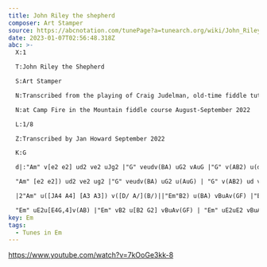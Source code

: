 ```yaml
---
title: John Riley the shepherd
composer: Art Stamper
source: https://abcnotation.com/tunePage?a=tunearch.org/wiki/John_Riley_the_Shepherd.no-ext/0001
date: 2023-01-07T02:56:48.318Z
abc: >-
  X:1

  T:John Riley the Shepherd

  S:Art Stamper

  N:Transcribed from the playing of Craig Judelman, old-time fiddle tutor

  N:at Camp Fire in the Mountain fiddle course August-September 2022

  L:1/8

  Z:Transcribed by Jan Howard September 2022

  K:G

  d|:"Am" v[e2 e2] ud2 ve2 uJg2 |"G" veudv(BA) uG2 vAuG |"G" v(AB2) u(d B)v(AG)uF |"Em" v(DE3)u[E2G,2], (Jve2 |

  "Am" [e2 e2]) ud2 ve2 ug2 |"G" veudv(BA) uG2 u(AuG) | "G" v(AB2) ud v(BAG2) |1 "Am" u([JA4 A4] [A3 A3]) [de]:|

  |2"Am" u([JA4 A4] [A3 A3]) v([D/ A/](B/)||"Em"B2) u(BA) vBuAv(GF) |"Em" uE2u[E4G,4]v(A2|"Em"JB2) u(Bd) v(BA)v(GF)|

  "Em" uE2u[E4G,4]v(AB) |"Em" vB2 u[B2 G2] vBuAv(GF) | "Em" uE2uE2 vBuAvBud |"Em" ve ud3 vBuA vG2 | "Am" uA8 ||
key: Em
tags:
  - Tunes in Em
---
```

https://www.youtube.com/watch?v=7kOoGe3kk-8